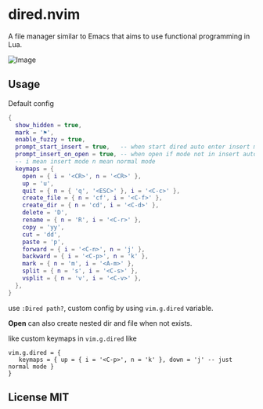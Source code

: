 # dired.nvim

A file manager similar to Emacs that aims to use functional programming in Lua.

![Image](https://github.com/user-attachments/assets/f74cc4da-017e-4cb8-85f0-6cc7b7cbbb0a)

## Usage

Default config

```lua
{
  show_hidden = true,
  mark = '⚑',
  enable_fuzzy = true,
  prompt_start_insert = true,   -- when start dired auto enter insert mode
  prompt_insert_on_open = true, -- when open if mode not in insert auto enter insert mode
  -- i mean insert mode n mean normal mode
  keymaps = {
    open = { i = '<CR>', n = '<CR>' },
    up = 'u',
    quit = { n = { 'q', '<ESC>' }, i = '<C-c>' },
    create_file = { n = 'cf', i = '<C-f>' },
    create_dir = { n = 'cd', i = '<C-d>' },
    delete = 'D',
    rename = { n = 'R', i = '<C-r>' },
    copy = 'yy',
    cut = 'dd',
    paste = 'p',
    forward = { i = '<C-n>', n = 'j' },
    backward = { i = '<C-p>', n = 'k' },
    mark = { n = 'm', i = '<A-m>' },
    split = { n = 's', i = '<C-s>' },
    vsplit = { n = 'v', i = '<C-v>' },
  },
}
```

use `:Dired path?`, custom config by using `vim.g.dired` variable.

**Open** can also create nested dir and file when not exists.

like custom keymaps in `vim.g.dired` like

```
vim.g.dired = {
   keymaps = { up = { i = '<C-p>', n = 'k' }, down = 'j' -- just normal mode }
}
```

## License MIT
